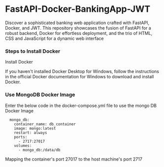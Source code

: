 # FastAPI-Docker-BankingApp-JWT
Discover a sophisticated banking web application crafted with FastAPI, Docker, and JWT. This repository showcases the fusion of FastAPI for a robust backend, Docker for effortless deployment, and the trio of HTML, CSS and JavaScript for a dynamic web interface

### Steps to Install Docker
Install Docker

If you haven't installed Docker Desktop for Windows, follow the instructions in the official Docker documentation for Windows to download and install Docker.

###  Use MongoDB Docker Image

Enter the below code in the docker-compose.yml file to use the mongo DB Docker Image
```commandline
  mongo_db:
    container_name: db_container
    image: mongo:latest
    restart: always
    ports:
      - 2717:27017
    volumes:
      - mongo_db:/data/db
```
Mapping the container's port 27017 to the host machine's port 2717